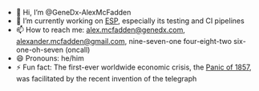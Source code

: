 - 👋 Hi, I’m @GeneDx-AlexMcFadden
- 🌱 I’m currently working on [ESP](https://github.com/genedx/esp), especially its testing and CI pipelines
- 📫 How to reach me: alex.mcfadden@genedx.com, alexander.mcfadden@gmail.com, nine-seven-one four-eight-two six-one-oh-seven (oncall)
- 😄 Pronouns: he/him
- ⚡ Fun fact: The first-ever worldwide economic crisis, the [Panic of 1857](https://en.wikipedia.org/wiki/Panic_of_1857), was facilitated by the recent invention of the telegraph
<!---
GeneDx-AlexMcFadden/GeneDx-AlexMcFadden is a ✨ special ✨ repository because its `README.md` (this file) appears on your GitHub profile.
You can click the Preview link to take a look at your changes.
--->
